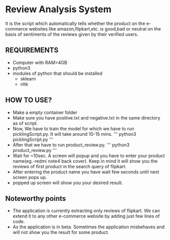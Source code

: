 # Review Analysis System
It is the script which automatically tells whether the product on the e-commerce websites like amazon,flipkart,etc. is good,bad or neutral on the basis of sentiments of the reviews given by their verified users.

## REQUIREMENTS
* Computer with RAM>4GB
* python3
* modules of python that should be installed
  * sklearn
  * nltk
  
## HOW TO USE?
* Make a empty container folder
* Make sure you have positive.txt and negative.txt in the same directory as of script.
* Now, We have to train the model for which we have to run picklingScript.py. It will take around 10-15 mins.
''' python3 picklingScript.py
'''
* After that we have to run product_review.py. 
''' python3 product_review.py
'''
* Wait for ~10sec. A screen will popup and you have to enter your product name(eg.-redmi note4 back cover). Keep in mind it will show you the reviews of first product in the search query of flipkart.
* After entering the product name you have wait few seconds until next screen pops up.
* popped up screen will show you your desired result.

## Noteworthy points
* The application is currently extracting only reviews of flipkart. We can extend it to any other e-commerce website by adding just few lines of code.
* As the application is in beta. Sometimes the application misbehaves and will not show you the result for some product.



